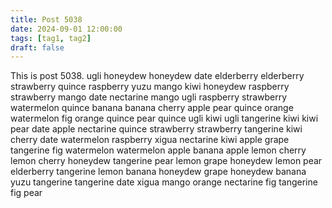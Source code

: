 ```yaml
---
title: Post 5038
date: 2024-09-01 12:00:00
tags: [tag1, tag2]
draft: false
---
```

This is post 5038.
ugli
honeydew
honeydew
date
elderberry
elderberry
strawberry
quince
raspberry
yuzu
mango
kiwi
honeydew
raspberry
strawberry
mango
date
nectarine
mango
ugli
raspberry
strawberry
watermelon
quince
banana
banana
cherry
apple
pear
quince
orange
watermelon
fig
orange
quince
pear
quince
ugli
kiwi
ugli
tangerine
kiwi
kiwi
pear
date
apple
nectarine
quince
strawberry
strawberry
tangerine
kiwi
cherry
date
watermelon
raspberry
xigua
nectarine
kiwi
apple
grape
tangerine
fig
watermelon
watermelon
apple
banana
apple
lemon
cherry
lemon
cherry
honeydew
tangerine
pear
lemon
grape
honeydew
lemon
pear
elderberry
tangerine
lemon
banana
honeydew
grape
honeydew
banana
yuzu
tangerine
tangerine
date
xigua
mango
orange
nectarine
fig
tangerine
fig
pear
